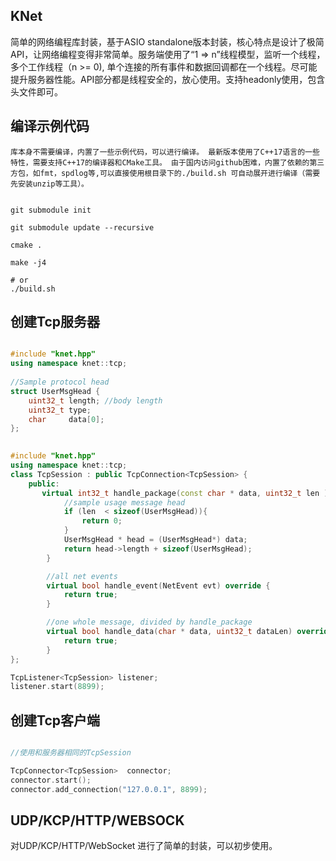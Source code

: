 ## KNet 
 
 简单的网络编程库封装，基于ASIO standalone版本封装，核心特点是设计了极简API，让网络编程变得非常简单。服务端使用了“1 => n”线程模型，监听一个线程，多个工作线程（n >= 0), 单个连接的所有事件和数据回调都在一个线程。尽可能提升服务器性能。API部分都是线程安全的，放心使用。支持headonly使用，包含头文件即可。 


## 编译示例代码

    库本身不需要编译，内置了一些示例代码，可以进行编译。 最新版本使用了C++17语言的一些特性，需要支持C++17的编译器和CMake工具。 由于国内访问github困难，内置了依赖的第三方包，如fmt，spdlog等,可以直接使用根目录下的./build.sh 可自动展开进行编译（需要先安装unzip等工具）。

```shell

git submodule init 

git submodule update --recursive 

cmake . 

make -j4 

# or 
./build.sh 

```


## 创建Tcp服务器

```cpp

#include "knet.hpp"
using namespace knet::tcp;
 
//Sample protocol head 
struct UserMsgHead {
    uint32_t length; //body length 
    uint32_t type;
    char     data[0];  
}; 
 

#include "knet.hpp"
using namespace knet::tcp; 
class TcpSession : public TcpConnection<TcpSession> {
    public:
       virtual int32_t handle_package(const char * data, uint32_t len ) override{ 
            //sample usage message head 
            if (len  < sizeof(UserMsgHead)){
                return 0; 
            }
            UserMsgHead * head = (UserMsgHead*) data;  
            return head->length + sizeof(UserMsgHead); 
        }

        //all net events
        virtual bool handle_event(NetEvent evt) override { 
            return true; 
        }

        //one whole message, divided by handle_package  
        virtual bool handle_data(char * data, uint32_t dataLen) override{
            return true; 
        }
}; 

TcpListener<TcpSession> listener;
listener.start(8899); 

```



## 创建Tcp客户端

```cpp

//使用和服务器相同的TcpSession 

TcpConnector<TcpSession>  connector;
connector.start(); 
connector.add_connection("127.0.0.1", 8899);

```

## UDP/KCP/HTTP/WEBSOCK

对UDP/KCP/HTTP/WebSocket 进行了简单的封装，可以初步使用。 

